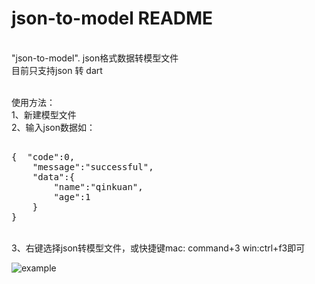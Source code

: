 # json-to-model README

<br>"json-to-model". json格式数据转模型文件
<br>目前只支持json 转 dart

<br>使用方法：
<br>1、新建模型文件
<br>2、输入json数据如：
<pre> 
{  "code":0,
    "message":"successful",
    "data":{
        "name":"qinkuan",
        "age":1
    }
}
</pre>

<br>3、右键选择json转模型文件，或快捷键mac: command+3 win:ctrl+f3即可

![example](https://github.com/Gordon2780/Jsontomodel/blob/main/assets/example.gif)

<!-- <img src ="./assets/example.gif"/> -->
